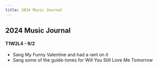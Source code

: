 ```yaml
---
title: 2024 Music Journal
---
```


## 2024 Music Journal
#### T1W2L4 - 9/2
- Sang My Funny Valentine and had a rant on it
- Sang some of the guide-tones for Will You Still Love Me Tomorrow